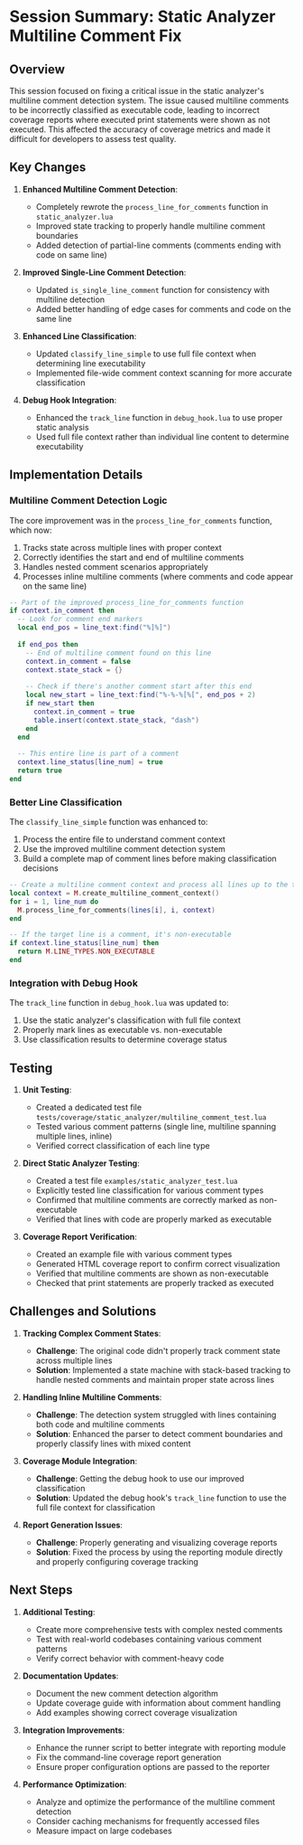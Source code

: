 # Session Summary: Static Analyzer Multiline Comment Fix

## Overview

This session focused on fixing a critical issue in the static analyzer's multiline comment detection system. The issue caused multiline comments to be incorrectly classified as executable code, leading to incorrect coverage reports where executed print statements were shown as not executed. This affected the accuracy of coverage metrics and made it difficult for developers to assess test quality.

## Key Changes

1. **Enhanced Multiline Comment Detection**:
   - Completely rewrote the `process_line_for_comments` function in `static_analyzer.lua`
   - Improved state tracking to properly handle multiline comment boundaries
   - Added detection of partial-line comments (comments ending with code on same line)

2. **Improved Single-Line Comment Detection**:
   - Updated `is_single_line_comment` function for consistency with multiline detection
   - Added better handling of edge cases for comments and code on the same line

3. **Enhanced Line Classification**:
   - Updated `classify_line_simple` to use full file context when determining line executability
   - Implemented file-wide comment context scanning for more accurate classification

4. **Debug Hook Integration**:
   - Enhanced the `track_line` function in `debug_hook.lua` to use proper static analysis
   - Used full file context rather than individual line content to determine executability

## Implementation Details

### Multiline Comment Detection Logic

The core improvement was in the `process_line_for_comments` function, which now:

1. Tracks state across multiple lines with proper context
2. Correctly identifies the start and end of multiline comments
3. Handles nested comment scenarios appropriately
4. Processes inline multiline comments (where comments and code appear on the same line)

```lua
-- Part of the improved process_line_for_comments function
if context.in_comment then
  -- Look for comment end markers
  local end_pos = line_text:find("%]%]")
  
  if end_pos then
    -- End of multiline comment found on this line
    context.in_comment = false
    context.state_stack = {}
    
    -- Check if there's another comment start after this end
    local new_start = line_text:find("%-%-%[%[", end_pos + 2)
    if new_start then
      context.in_comment = true
      table.insert(context.state_stack, "dash")
    end
  end
  
  -- This entire line is part of a comment
  context.line_status[line_num] = true
  return true
end
```

### Better Line Classification

The `classify_line_simple` function was enhanced to:

1. Process the entire file to understand comment context
2. Use the improved multiline comment detection system
3. Build a complete map of comment lines before making classification decisions

```lua
-- Create a multiline comment context and process all lines up to the target line
local context = M.create_multiline_comment_context()
for i = 1, line_num do
  M.process_line_for_comments(lines[i], i, context)
end

-- If the target line is a comment, it's non-executable
if context.line_status[line_num] then
  return M.LINE_TYPES.NON_EXECUTABLE
end
```

### Integration with Debug Hook

The `track_line` function in `debug_hook.lua` was updated to:

1. Use the static analyzer's classification with full file context
2. Properly mark lines as executable vs. non-executable
3. Use classification results to determine coverage status

## Testing

1. **Unit Testing**:
   - Created a dedicated test file `tests/coverage/static_analyzer/multiline_comment_test.lua`
   - Tested various comment patterns (single line, multiline spanning multiple lines, inline)
   - Verified correct classification of each line type

2. **Direct Static Analyzer Testing**:
   - Created a test file `examples/static_analyzer_test.lua`
   - Explicitly tested line classification for various comment types
   - Confirmed that multiline comments are correctly marked as non-executable
   - Verified that lines with code are properly marked as executable

3. **Coverage Report Verification**:
   - Created an example file with various comment types
   - Generated HTML coverage report to confirm correct visualization
   - Verified that multiline comments are shown as non-executable
   - Checked that print statements are properly tracked as executed

## Challenges and Solutions

1. **Tracking Complex Comment States**:
   - **Challenge**: The original code didn't properly track comment state across multiple lines
   - **Solution**: Implemented a state machine with stack-based tracking to handle nested comments and maintain proper state across lines

2. **Handling Inline Multiline Comments**:
   - **Challenge**: The detection system struggled with lines containing both code and multiline comments
   - **Solution**: Enhanced the parser to detect comment boundaries and properly classify lines with mixed content

3. **Coverage Module Integration**:
   - **Challenge**: Getting the debug hook to use our improved classification
   - **Solution**: Updated the debug hook's `track_line` function to use the full file context for classification

4. **Report Generation Issues**:
   - **Challenge**: Properly generating and visualizing coverage reports
   - **Solution**: Fixed the process by using the reporting module directly and properly configuring coverage tracking

## Next Steps

1. **Additional Testing**:
   - Create more comprehensive tests with complex nested comments
   - Test with real-world codebases containing various comment patterns
   - Verify correct behavior with comment-heavy code

2. **Documentation Updates**:
   - Document the new comment detection algorithm
   - Update coverage guide with information about comment handling
   - Add examples showing correct coverage visualization

3. **Integration Improvements**:
   - Enhance the runner script to better integrate with reporting module
   - Fix the command-line coverage report generation
   - Ensure proper configuration options are passed to the reporter

4. **Performance Optimization**:
   - Analyze and optimize the performance of the multiline comment detection
   - Consider caching mechanisms for frequently accessed files
   - Measure impact on large codebases